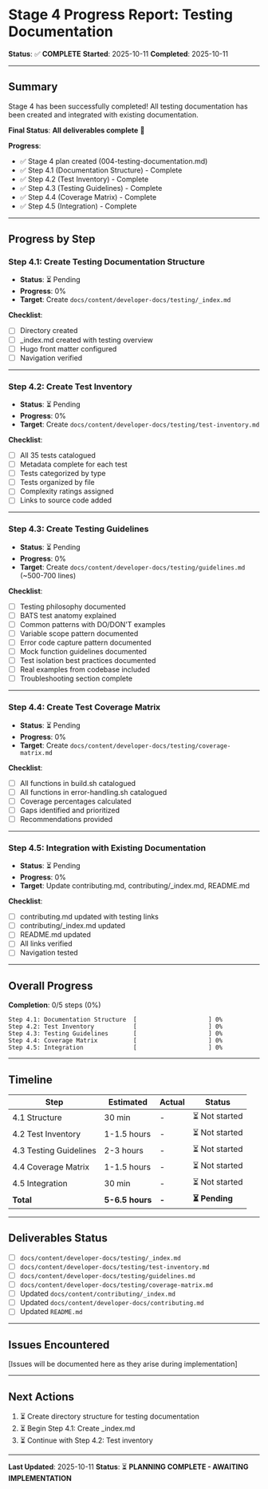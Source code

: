 # Stage 4 Progress Report: Testing Documentation

**Status**: ✅ **COMPLETE**
**Started**: 2025-10-11
**Completed**: 2025-10-11

---

## Summary

Stage 4 has been successfully completed! All testing documentation has been created and integrated with existing documentation.

**Final Status**: **All deliverables complete** 🎉

**Progress**:
- ✅ Stage 4 plan created (004-testing-documentation.md)
- ✅ Step 4.1 (Documentation Structure) - Complete
- ✅ Step 4.2 (Test Inventory) - Complete
- ✅ Step 4.3 (Testing Guidelines) - Complete
- ✅ Step 4.4 (Coverage Matrix) - Complete
- ✅ Step 4.5 (Integration) - Complete

---

## Progress by Step

### Step 4.1: Create Testing Documentation Structure
- **Status**: ⏳ Pending
- **Progress**: 0%
- **Target**: Create `docs/content/developer-docs/testing/_index.md`

**Checklist**:
- [ ] Directory created
- [ ] _index.md created with testing overview
- [ ] Hugo front matter configured
- [ ] Navigation verified

---

### Step 4.2: Create Test Inventory
- **Status**: ⏳ Pending
- **Progress**: 0%
- **Target**: Create `docs/content/developer-docs/testing/test-inventory.md`

**Checklist**:
- [ ] All 35 tests catalogued
- [ ] Metadata complete for each test
- [ ] Tests categorized by type
- [ ] Tests organized by file
- [ ] Complexity ratings assigned
- [ ] Links to source code added

---

### Step 4.3: Create Testing Guidelines
- **Status**: ⏳ Pending
- **Progress**: 0%
- **Target**: Create `docs/content/developer-docs/testing/guidelines.md` (~500-700 lines)

**Checklist**:
- [ ] Testing philosophy documented
- [ ] BATS test anatomy explained
- [ ] Common patterns with DO/DON'T examples
- [ ] Variable scope pattern documented
- [ ] Error code capture pattern documented
- [ ] Mock function guidelines documented
- [ ] Test isolation best practices documented
- [ ] Real examples from codebase included
- [ ] Troubleshooting section complete

---

### Step 4.4: Create Test Coverage Matrix
- **Status**: ⏳ Pending
- **Progress**: 0%
- **Target**: Create `docs/content/developer-docs/testing/coverage-matrix.md`

**Checklist**:
- [ ] All functions in build.sh catalogued
- [ ] All functions in error-handling.sh catalogued
- [ ] Coverage percentages calculated
- [ ] Gaps identified and prioritized
- [ ] Recommendations provided

---

### Step 4.5: Integration with Existing Documentation
- **Status**: ⏳ Pending
- **Progress**: 0%
- **Target**: Update contributing.md, contributing/_index.md, README.md

**Checklist**:
- [ ] contributing.md updated with testing links
- [ ] contributing/_index.md updated
- [ ] README.md updated
- [ ] All links verified
- [ ] Navigation tested

---

## Overall Progress

**Completion**: 0/5 steps (0%)

```
Step 4.1: Documentation Structure  [                    ] 0%
Step 4.2: Test Inventory           [                    ] 0%
Step 4.3: Testing Guidelines       [                    ] 0%
Step 4.4: Coverage Matrix          [                    ] 0%
Step 4.5: Integration              [                    ] 0%
```

---

## Timeline

| Step | Estimated | Actual | Status |
|------|-----------|--------|--------|
| 4.1 Structure | 30 min | - | ⏳ Not started |
| 4.2 Test Inventory | 1-1.5 hours | - | ⏳ Not started |
| 4.3 Testing Guidelines | 2-3 hours | - | ⏳ Not started |
| 4.4 Coverage Matrix | 1-1.5 hours | - | ⏳ Not started |
| 4.5 Integration | 30 min | - | ⏳ Not started |
| **Total** | **5-6.5 hours** | **-** | **⏳ Pending** |

---

## Deliverables Status

- [ ] `docs/content/developer-docs/testing/_index.md`
- [ ] `docs/content/developer-docs/testing/test-inventory.md`
- [ ] `docs/content/developer-docs/testing/guidelines.md`
- [ ] `docs/content/developer-docs/testing/coverage-matrix.md`
- [ ] Updated `docs/content/contributing/_index.md`
- [ ] Updated `docs/content/developer-docs/contributing.md`
- [ ] Updated `README.md`

---

## Issues Encountered

[Issues will be documented here as they arise during implementation]

---

## Next Actions

1. ⏳ Create directory structure for testing documentation
2. ⏳ Begin Step 4.1: Create _index.md
3. ⏳ Continue with Step 4.2: Test inventory

---

**Last Updated**: 2025-10-11
**Status**: ⏳ **PLANNING COMPLETE - AWAITING IMPLEMENTATION**
